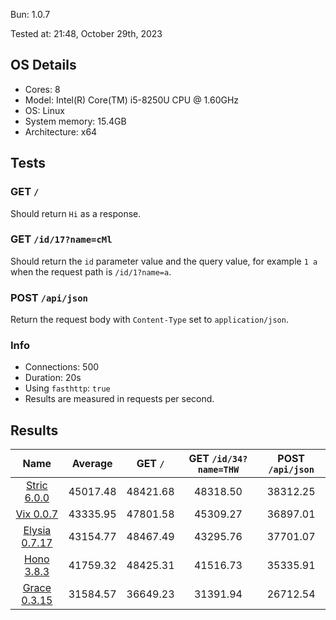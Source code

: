Bun: 1.0.7

Tested at: 21:48, October 29th, 2023

## OS Details
- Cores: 8
- Model: Intel(R) Core(TM) i5-8250U CPU @ 1.60GHz
- OS: Linux
- System memory: 15.4GB
- Architecture: x64
## Tests
### GET `/`
Should return `Hi` as a response.
### GET `/id/17?name=cMl`
Should return the `id` parameter value and the query value, for example `1 a` when the request path is `/id/1?name=a`.
### POST `/api/json`
Return the request body with `Content-Type` set to `application/json`.
### Info
- Connections: 500
- Duration: 20s
- Using `fasthttp`: `true`
- Results are measured in requests per second.

## Results
| Name | Average | GET `/` | GET `/id/34?name=THW` | POST `/api/json` |
|  :---: | :---: | :---: | :---: | :---: |
| [Stric 6.0.0](/results/main/Stric) | 45017.48 | 48421.68 | 48318.50 | 38312.25 |
| [Vix 0.0.7](/results/main/Vix) | 43335.95 | 47801.58 | 45309.27 | 36897.01 |
| [Elysia 0.7.17](/results/main/Elysia) | 43154.77 | 48467.49 | 43295.76 | 37701.07 |
| [Hono 3.8.3](/results/main/Hono) | 41759.32 | 48425.31 | 41516.73 | 35335.91 |
| [Grace 0.3.15](/results/main/Grace) | 31584.57 | 36649.23 | 31391.94 | 26712.54 |